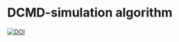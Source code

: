 # DCMD-simulation algorithm
[![DOI](https://zenodo.org/badge/DOI/10.5281/zenodo.7212483.svg)](https://doi.org/10.5281/zenodo.7212483)
